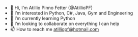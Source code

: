 - 👋 Hi, I’m Atillio Pinno Fetter (@AtillioPF)
- 👀 I’m interested in Python, C#, Java, Gym and Engineering
- 🌱 I’m currently learning Python
- 💞️ I’m looking to collaborate on everything I can help
- 📫 How to reach me atilliopf@hotmail.com

<!---
AtillioPF/AtillioPF is a ✨ special ✨ repository because its `README.md` (this file) appears on your GitHub profile.
You can click the Preview link to take a look at your changes.
--->

